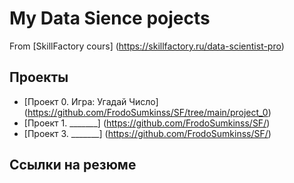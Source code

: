 # My Data Sience pojects

From [SkillFactory cours] (https://skillfactory.ru/data-scientist-pro)

## Проекты

* [Проект 0. Игра: Угадай Число] (https://github.com/FrodoSumkinss/SF/tree/main/project_0)
* [Проект 1. _______] (https://github.com/FrodoSumkinss/SF/)
* [Проект 3. _______] (https://github.com/FrodoSumkinss/SF/)

## Ссылки на резюме